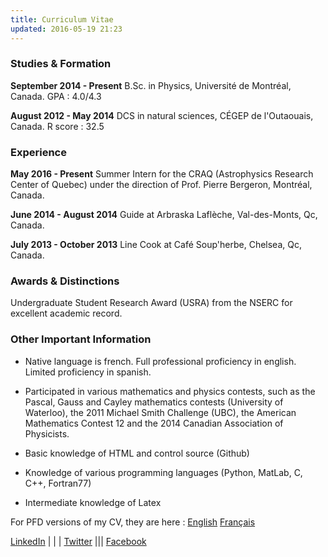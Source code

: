 ```yaml
---
title: Curriculum Vitae
updated: 2016-05-19 21:23
---
```


### Studies & Formation

**September 2014 - Present** B.Sc. in Physics, Université de Montréal, Canada. GPA : 4.0/4.3

**August 2012 - May 2014** DCS in natural sciences, CÉGEP de l'Outaouais, Canada. R score : 32.5

<div class="divider"></div>

### Experience

**May 2016 - Present** Summer Intern for the CRAQ (Astrophysics Research Center of Quebec) under the direction of Prof. Pierre Bergeron, Montréal, Canada.

**June 2014 - August 2014** Guide at Arbraska Laflèche, Val-des-Monts, Qc, Canada.

**July 2013 - October 2013** Line Cook at Café Soup'herbe, Chelsea, Qc, Canada.

<div class="divider"></div>

### Awards & Distinctions

Undergraduate Student Research Award (USRA) from the NSERC for excellent academic record.

<div class="divider"></div>

### Other Important Information

+ Native language is french. Full professional proficiency in english. Limited proficiency in spanish.

+ Participated in various mathematics and physics contests, such as the Pascal, Gauss and Cayley mathematics contests (University of Waterloo), the 2011 Michael Smith Challenge (UBC), the American Mathematics Contest 12 and the 2014 Canadian Association of Physicists.

+ Basic knowledge of HTML and control source (Github)

+ Knowledge of various programming languages (Python, MatLab, C, C++, Fortran77)

+ Intermediate knowledge of Latex

<div class="divider"></div>

For PFD versions of my CV, they are here : [English](https://drive.google.com/open?id=0B7Md2kcQrZT7X0RRcjN5ZDY3cWc)   [Français](https://drive.google.com/open?id=0B7Md2kcQrZT7dkFQdkJDUU9Cc1E)

[LinkedIn](https://www.linkedin.com/in/patrice-b%C3%A9chard-9a7b76a3?trk=nav_responsive_tab_profile_pic)   | | |  [Twitter](https://twitter.com/patricebechard) |||    [Facebook](https://www.facebook.com/patrice.bechard)